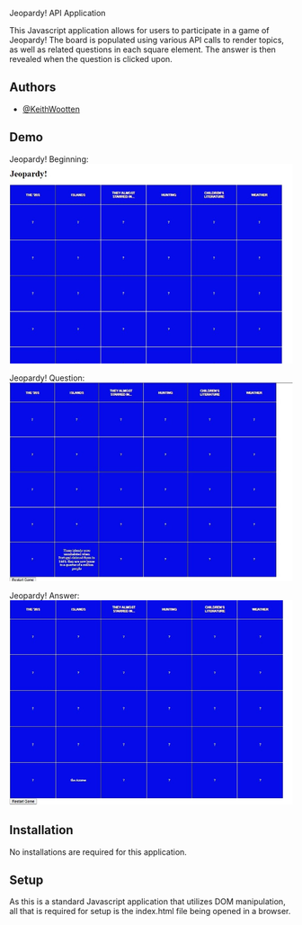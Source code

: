 
Jeopardy! API Application

This Javascript application allows for users to participate in a game of Jeopardy! The board is populated using various API calls to render topics, as well as related questions in each square element. The answer is then revealed when the question is clicked upon.


## Authors

- [@KeithWootten](https://www.github.com/KeithJamesW)


## Demo

Jeopardy! Beginning: 
![](https://github.com/KeithJamesW/JeopardyProject/blob/main/JeopardyBeginning.jpg)

Jeopardy! Question:
![](https://github.com/KeithJamesW/JeopardyProject/blob/main/Jeopardy%20Question.jpg)

Jeopardy! Answer: 
![](https://github.com/KeithJamesW/JeopardyProject/blob/main/Jeopardy%20Answer.jpg)

## Installation

No installations are required for this application.
## Setup

As this is a standard Javascript application that utilizes DOM manipulation, all that is required for setup is the index.html file being opened in a browser.
